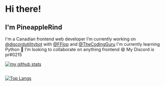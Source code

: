 # Hi there! 
## I'm PineappleRind

I'm a Canadian frontend web developer
I’m currently working on [@discordutilitybot](https://github.com/discordutilitybot/utilitybot) with [@FFlop](https://github.com/fflop) and [@TheCodingGuru](https://github.com/thecodingguru)
I'm currently learning Python 🐍
I’m looking to collaborate on anything frontend 😄
My Discord is pr#0215

[![my github stats](https://github-readme-stats.vercel.app/api?username=pineapplerind&count_private=true&include_all_commits=true&theme=vue)](https://github.com/pineapplerind)
##
[![Top Langs](https://github-readme-stats.vercel.app/api/top-langs/?username=pineapplerind&show_icons=true&theme=vue)](https://github.com/pineapplerind)
